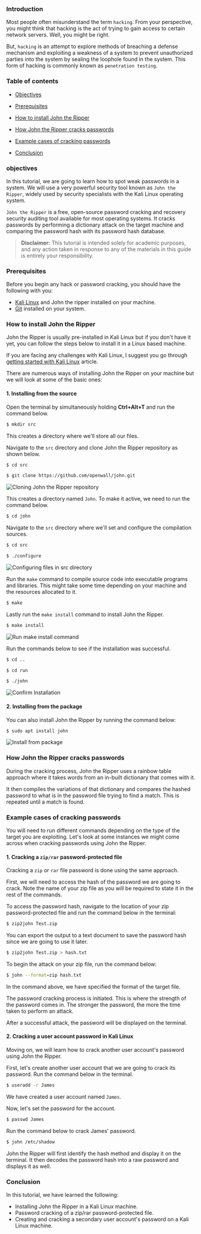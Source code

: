 ### Introduction
Most people often misunderstand the term `hacking`. From your perspective, you might think that hacking is the act of trying to gain access to certain network servers. Well, you might be right.

But, `hacking` is an attempt to explore methods of breaching a defense mechanism and exploiting a weakness of a system to prevent unauthorized parties into the system by sealing the loophole found in the system. This form of hacking is commonly known as `penetration testing`.

### Table of contents
- [Objectives](#objectives)
- [Prerequisites](#prerequisites)

- [How to install John the Ripper](#how-to-install-john-the-ripper)
- [How John the Ripper cracks passwords](#how-john-the-ripper-cracks-passwords)

- [Example cases of cracking passwords](#example-cases-of-cracking-passwords)
- [Conclusion](#conclusion)

### objectives
In this tutorial, we are going to learn how to spot weak passwords in a system. We will use a very powerful security tool known as `John the Ripper`, widely used by security specialists with the Kali Linux operating system.

`John the Ripper` is a free, open-source password cracking and recovery security auditing tool available for most operating systems.
It cracks passwords by performing a dictionary attack on the target machine and comparing the password hash with its password hash database.

> **Disclaimer:** This tutorial is intended solely for academic purposes, and any action taken in response to any of the materials in this guide is entirely your responsibility.

### Prerequisites
Before you begin any hack or password cracking, you should have the following with you:

- [Kali Linux](https://www.section.io/engineering-education/getting-started-with-kali-linux/) and John the ripper installed on your machine.
- [Git](https://git-scm.com/downloads) installed on your system. 

### How to install John the Ripper
John the Ripper is usually pre-installed in Kali Linux but if you don't have it yet, you can follow the steps below to install it in a Linux based machine.

If you are facing any challenges with Kali Linux, I suggest you go through [getting started with Kali Linux](https://www.section.io/engineering-education/getting-started-with-kali-linux/) article.

There are numerous ways of installing John the Ripper on your machine but we will look at some of the basic ones:

#### 1. Installing from the source
Open the terminal by simultaneously holding **Ctrl+Alt+T** and run the command below.

```bash
$ mkdir src
```
This creates a directory where we'll store all our files.

Navigate to the `src` directory and clone John the Ripper repository as shown below.

```bash
$ cd src
```
```bash
$ git clone https://github.com/openwall/john.git
```

![Cloning John the Ripper repository](/engineering-education/password-cracking-with-john-the-ripper/clone.png)

This creates a directory named `John`. To make it active, we need to run the command below.

```bash
$ cd john
```
Navigate to the `src` directory where we'll set and configure the compilation sources.
```bash
$ cd src
```
```bash
$ ./configure
```
![Configuring files in src directory](/engineering-education/password-cracking-with-john-the-ripper/configure.png)

Run the `make` command to compile source code into executable programs and libraries. This might take some time depending on your machine and the resources allocated to it.

```bash
$ make
```
Lastly run the `make install` command to install John the Ripper.

```bash
$ make install
```
![Run make install command](/engineering-education/password-cracking-with-john-the-ripper/make_install.png)

Run the commands below to see if the installation was successful.
```bash
$ cd ..
```
```bash
$ cd run
```
```bash
$ ./john
```
![Confirm Installation](/engineering-education/password-cracking-with-john-the-ripper/run.png)

#### 2. Installing from the package
You can also install John the Ripper by running the command below:

```bash
$ sudo apt install john
```

![Install from package](/engineering-education/password-cracking-with-john-the-ripper/installing.png)

### How John the Ripper cracks passwords
During the cracking process, John the Ripper uses a rainbow table approach where it takes words from an in-built dictionary that comes with it.

It then compiles the variations of that dictionary and compares the hashed password to what is in the password file trying to find a match. This is repeated until a match is found.

### Example cases of cracking passwords
You will need to run different commands depending on the type of the target you are exploiting.
Let's look at some instances we might come across when cracking passwords using John the Ripper.

#### 1. Cracking a `zip/rar` password-protected file

Cracking a `zip` or `rar` file password is done using the same approach.

First, we will need to access the hash of the password we are going to crack.
Note the name of your zip file as you will be required to state it in the rest of the commands.

To access the password hash, navigate to the location of your zip password-protected file and run the command below in the terminal:
```bash
$ zip2john Test.zip
```

You can export the output to a text document to save the password hash since we are going to use it later.
```bash
$ zip2john Test.zip > hash.txt 
```

To begin the attack on your zip file, run the command below:
```bash
$ john --format=zip hash.txt
```

In the command above, we have specified the format of the target file.

The password cracking process is initiated. This is where the strength of the password comes in. The stronger the password, the more the time taken to perform an attack.

After a successful attack, the password will be displayed on the terminal.

#### 2. Cracking a user account password in Kali Linux

Moving on, we will learn how to crack another user account's password using John the Ripper.

First, let's create another user account that we are going to crack its password.
Run the command below in the terminal.
```bash
$ useradd -r James
```

We have created a user account named `James`.

Now, let's set the password for the account.
```bash
$ passwd James
```

Run the command below to crack James' password.
```bash
$ john /etc/shadow
```

John the Ripper will first identify the hash method and display it on the terminal. It then decodes the password hash into a raw password and displays it as well.

### Conclusion
In this tutorial, we have learned the following:
 - Installing John the Ripper in a Kali Linux machine.
 - Password cracking of a zip/rar password-protected file.
 - Creating and cracking a secondary user account's password on a Kali Linux machine.

